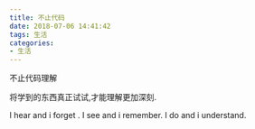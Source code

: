 ```yaml
---
title: 不止代码
date: 2018-07-06 14:41:42
tags: 生活 
categories: 
- 生活
---
```


不止代码理解

将学到的东西真正试试,才能理解更加深刻.

I hear and i forget .
I see and i remember.
I do and i understand.

